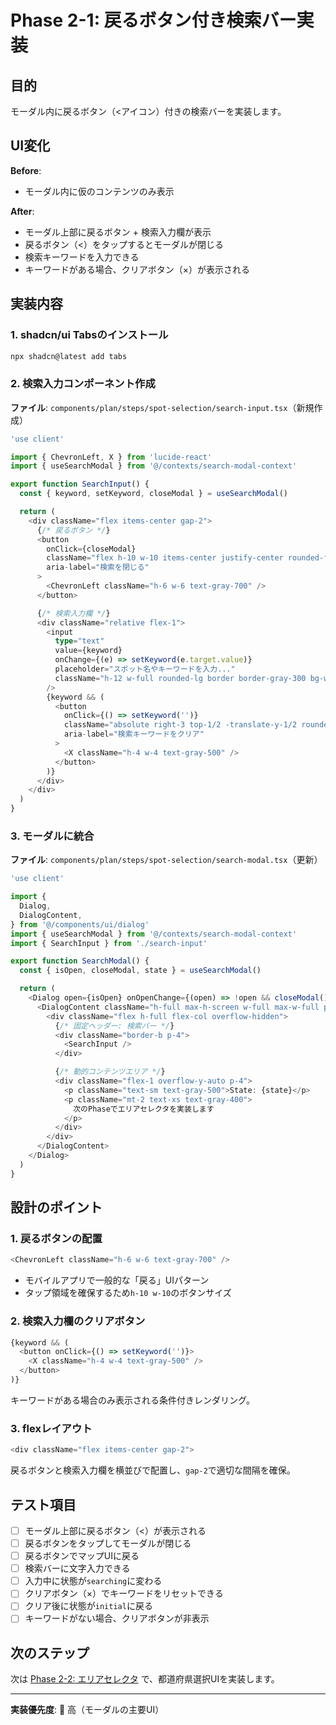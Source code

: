 # Phase 2-1: 戻るボタン付き検索バー実装

## 目的

モーダル内に戻るボタン（<アイコン）付きの検索バーを実装します。

## UI変化

**Before**:

- モーダル内に仮のコンテンツのみ表示

**After**:

- モーダル上部に戻るボタン + 検索入力欄が表示
- 戻るボタン（<）をタップするとモーダルが閉じる
- 検索キーワードを入力できる
- キーワードがある場合、クリアボタン（×）が表示される

## 実装内容

### 1. shadcn/ui Tabsのインストール

```bash
npx shadcn@latest add tabs
```

### 2. 検索入力コンポーネント作成

**ファイル**: `components/plan/steps/spot-selection/search-input.tsx`（新規作成）

```typescript
'use client'

import { ChevronLeft, X } from 'lucide-react'
import { useSearchModal } from '@/contexts/search-modal-context'

export function SearchInput() {
  const { keyword, setKeyword, closeModal } = useSearchModal()

  return (
    <div className="flex items-center gap-2">
      {/* 戻るボタン */}
      <button
        onClick={closeModal}
        className="flex h-10 w-10 items-center justify-center rounded-full hover:bg-gray-100"
        aria-label="検索を閉じる"
      >
        <ChevronLeft className="h-6 w-6 text-gray-700" />
      </button>

      {/* 検索入力欄 */}
      <div className="relative flex-1">
        <input
          type="text"
          value={keyword}
          onChange={(e) => setKeyword(e.target.value)}
          placeholder="スポット名やキーワードを入力..."
          className="h-12 w-full rounded-lg border border-gray-300 bg-white px-4 pr-10 text-sm focus:border-blue-500 focus:outline-none focus:ring-2 focus:ring-blue-500"
        />
        {keyword && (
          <button
            onClick={() => setKeyword('')}
            className="absolute right-3 top-1/2 -translate-y-1/2 rounded-full p-1 hover:bg-gray-100"
            aria-label="検索キーワードをクリア"
          >
            <X className="h-4 w-4 text-gray-500" />
          </button>
        )}
      </div>
    </div>
  )
}
```

### 3. モーダルに統合

**ファイル**: `components/plan/steps/spot-selection/search-modal.tsx`（更新）

```typescript
'use client'

import {
  Dialog,
  DialogContent,
} from '@/components/ui/dialog'
import { useSearchModal } from '@/contexts/search-modal-context'
import { SearchInput } from './search-input'

export function SearchModal() {
  const { isOpen, closeModal, state } = useSearchModal()

  return (
    <Dialog open={isOpen} onOpenChange={(open) => !open && closeModal()}>
      <DialogContent className="h-full max-h-screen w-full max-w-full p-0 sm:h-[90vh] sm:max-w-2xl">
        <div className="flex h-full flex-col overflow-hidden">
          {/* 固定ヘッダー: 検索バー */}
          <div className="border-b p-4">
            <SearchInput />
          </div>

          {/* 動的コンテンツエリア */}
          <div className="flex-1 overflow-y-auto p-4">
            <p className="text-sm text-gray-500">State: {state}</p>
            <p className="mt-2 text-xs text-gray-400">
              次のPhaseでエリアセレクタを実装します
            </p>
          </div>
        </div>
      </DialogContent>
    </Dialog>
  )
}
```

## 設計のポイント

### 1. 戻るボタンの配置

```typescript
<ChevronLeft className="h-6 w-6 text-gray-700" />
```

- モバイルアプリで一般的な「戻る」UIパターン
- タップ領域を確保するため`h-10 w-10`のボタンサイズ

### 2. 検索入力欄のクリアボタン

```typescript
{keyword && (
  <button onClick={() => setKeyword('')}>
    <X className="h-4 w-4 text-gray-500" />
  </button>
)}
```

キーワードがある場合のみ表示される条件付きレンダリング。

### 3. flexレイアウト

```typescript
<div className="flex items-center gap-2">
```

戻るボタンと検索入力欄を横並びで配置し、`gap-2`で適切な間隔を確保。

## テスト項目

- [ ] モーダル上部に戻るボタン（<）が表示される
- [ ] 戻るボタンをタップしてモーダルが閉じる
- [ ] 戻るボタンでマップUIに戻る
- [ ] 検索バーに文字入力できる
- [ ] 入力中に状態が`searching`に変わる
- [ ] クリアボタン（×）でキーワードをリセットできる
- [ ] クリア後に状態が`initial`に戻る
- [ ] キーワードがない場合、クリアボタンが非表示

## 次のステップ

次は [Phase 2-2: エリアセレクタ](./05-area-selector.md) で、都道府県選択UIを実装します。

---

**実装優先度**: 🔴 高（モーダルの主要UI）

